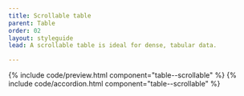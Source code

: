 ```yaml
---
title: Scrollable table
parent: Table
order: 02
layout: styleguide
lead: A scrollable table is ideal for dense, tabular data.

---
```

<section class="site-component-section">
  {% include code/preview.html component="table--scrollable" %}
  {% include code/accordion.html component="table--scrollable" %}
</section>